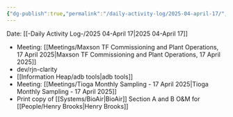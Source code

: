 ```yaml
---
{"dg-publish":true,"permalink":"/daily-activity-log/2025-04-april-17/","noteIcon":"","created":"2025-05-23T14:53:48.905-05:00"}
---
```


Date: [[-Daily Activity Log-/2025 04-April 17\|2025 04-April 17]]

- Meeting: [[Meetings/Maxson TF Commissioning and Plant Operations, 17 April 2025\|Maxson TF Commissioning and Plant Operations, 17 April 2025]]
- dev/rjn-clarity 
- [[Information Heap/adb tools\|adb tools]]
- Meeting: [[Meetings/Tioga Monthly Sampling - 17 April 2025\|Tioga Monthly Sampling - 17 April 2025]] 
- Print copy of [[Systems/BioAir\|BioAir]] Section A and B O&M for [[People/Henry Brooks\|Henry Brooks]]